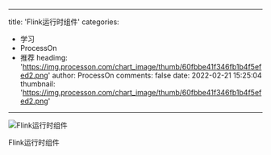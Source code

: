 
---
title: 'Flink运行时组件'
categories: 
 - 学习
 - ProcessOn
 - 推荐
headimg: 'https://img.processon.com/chart_image/thumb/60fbbe41f346fb1b4f5efed2.png'
author: ProcessOn
comments: false
date: 2022-02-21 15:25:04
thumbnail: 'https://img.processon.com/chart_image/thumb/60fbbe41f346fb1b4f5efed2.png'
---

<div>   
<img class="thumb" alt="Flink运行时组件" src="https://img.processon.com/chart_image/thumb/60fbbe41f346fb1b4f5efed2.png" referrerpolicy="no-referrer">
<p>Flink运行时组件</p>  
</div>
            
